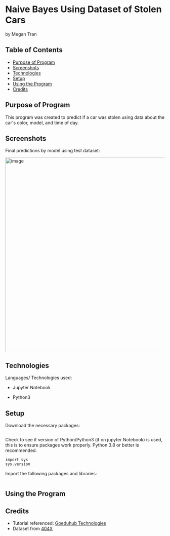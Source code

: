 # Naive Bayes Using Dataset of Stolen Cars
by Megan Tran

## Table of Contents
* [Purpose of Program](#Purpose-of-program)
* [Screenshots](#screenshots)
* [Technologies](#technologies)
* [Setup](#setup)
* [Using the Program](#Using-the-Program)
* [Credits](#Credits)

## Purpose of Program

This program was created to predict if a car was stolen using data about the car's color, model, and time of day.

## Screenshots

Final predictions by model using test dataset:

<img width="615" alt="image" src="https://github.com/Sonicdaheghod/MT_Naive_Bayes/assets/68253811/d33f8bda-a380-406e-922d-70554d614a93">


## Technologies
Languages/ Technologies used:

* Jupyter Notebook

* Python3

## Setup

Download the necessary packages:
```

```
Check to see if version of Python/Python3 (if on jupyter Notebook) is used, this is to ensure packages work properly. Python 3.8 or better is recommended.

```
import sys
sys.version
```

Import the following packages and libraries:

```

```
  
## Using the Program



## Credits

* Tutorial referenced: [Goeduhub Technologies](https://youtu.be/3y9XVlk9cDA?)
* Dataset from [404X](https://www.kaggle.com/datasets/lasindudemel/vehicle-stolen-dataset)
